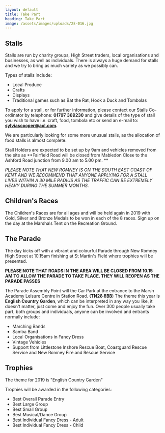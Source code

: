 ```yaml
---
layout: default
title: Take Part
heading: Take Part
image: /assets/images/uploads/28-016.jpg
---
```

## Stalls

Stalls are run by charity groups, High Street traders, local organisations and businesses, as well as individuals. There is always a huge demand for stalls and we try to bring as much variety as we possibly can.

Types of stalls include:

* Local Produce
* Crafts
* Displays
* Traditional games such as Bat the Rat, Hook a Duck and Tombolas

To apply for a stall, or for further information, please contact our Stalls Co-ordinator by telephone: **01797 369230** and give details of the type of stall you wish to have i.e. craft, food, tombola etc or send an e-mail to:  **sylviascooper@aol.com.**

We are particularly looking for some more unusual stalls, as the allocation of food stalls is almost complete.  

Stall Holders are expected to be set up by 9am and vehicles removed from the site as **Fairfield Road will be closed from Mabledon Close to the Ashford Road junction from 9.00 am to 5.00 pm. **

_PLEASE NOTE THAT NEW ROMNEY IS ON THE SOUTH EAST COAST OF KENT AND WE RECOMMEND THAT ANYONE APPLYING FOR A STALL LIVES WITHIN A 30 MILE RADIUS AS THE TRAFFIC CAN BE EXTREMELY HEAVY DURING THE SUMMER MONTHS._

## Children's Races

The Children's Races are for all ages and will be held again in 2019 with Gold, Silver and Bronze Medals to be won in each of the 8 races.  Sign up on the day at the Marshals Tent on the Recreation Ground.

## The Parade

The day kicks off with a vibrant and colourful Parade through New Romney High Street at 10.15am finishing at St Martin's Field where trophies will be presented.  

**PLEASE NOTE THAT ROADS IN THE AREA WILL BE CLOSED FROM 10.15 AM TO ALLOW THE PARADE TO TAKE PLACE.  THEY WILL REOPEN AS THE PARADE PASSES**

The Parade Assembly Point will the Car Park at the entrance to the Marsh Academy Leisure Centre in Station Road. **(TN28 8BB**)  The theme this year is **English Country Garden**, which can be interpreted in any way you like, it doesn't matter, just come and enjoy the fun.  Over 300 people usually take part, both groups and individuals, anyone can be involved and entrants normally include:

* Marching Bands
* Samba Band
* Local Organisations in Fancy Dress
* Vintage Vehicles
* Support from Littlestone Inshore Rescue Boat, Coastguard Rescue Service and New Romney Fire and Rescue Service

## Trophies

The theme for 2019 is "English Country Garden"

Trophies will be awarded in the following categories:

* Best Overall Parade Entry
* Best Large Group
* Best Small Group
* Best Musical/Dance Group
* Best Individual Fancy Dress - Adult
* Best Individual Fancy Dress - Child
